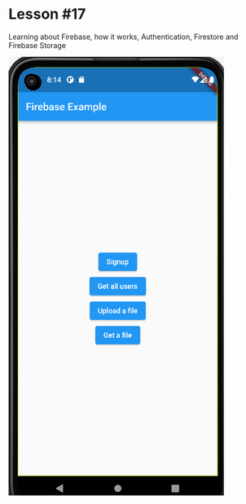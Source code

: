 # Lesson #17

Learning about Firebase, how it works, Authentication, Firestore and Firebase Storage

![Logo](lesson17output.png)
